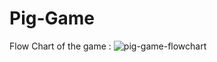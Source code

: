 # Pig-Game

Flow Chart of the game :
![pig-game-flowchart](https://user-images.githubusercontent.com/45042261/221777035-50f69460-3dc5-4ea7-b88e-88fcf5b23da8.png)
